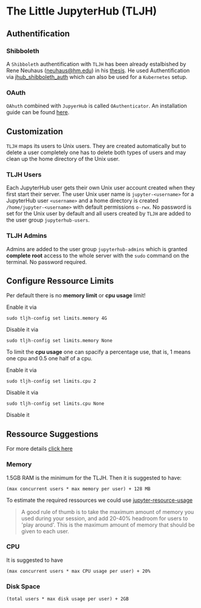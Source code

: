 # The Little JupyterHub (TLJH)

## Authentification 

### Shibboleth

A ``Shibboleth`` authentification with ``TLJH`` has been already estalbished by Rene Neuhaus (neuhaus@hm.edu) in his [thesis](./../../bachelorarbeit_neuhaus/Bachelorarbeit%20Rene%20Neuhaus.pdf).
He used Authentification via [jhub_shibboleth_auth](https://github.com/gesiscss/jhub_shibboleth_auth) which can also be used for a ``Kubernetes`` setup.

### OAuth

``OAhuth`` combined with ``JupyerHub`` is called ``OAuthenticator``.
An installation guide can be found [here](https://github.com/jupyterhub/oauthenticator).

## Customization

``TLJH`` maps its users to Unix users.
They are created automatically but to delete a user completely one has to delete both types of users and may clean up the home directory of the Unix user.

### TLJH Users

Each JupyterHub user gets their own Unix user account created when they first start their server.
The user Unix user name is ``jupyter-<username>`` for a JupyterHub user ``<username>`` and a home directory is created ``/home/jupyter-<username>`` with default permissions ``o-rwx``. 
No password is set for the Unix user by default and all users created by ``TLJH`` are added to the user group ``jupyterhub-users``.

### TLJH Admins

Admins are added to the user group ``jupyterhub-admins`` which is granted **complete root** access to the whole server with the ``sudo`` command on the terminal.
No password required.

## Configure Ressource Limits

Per default there is no **memory limit** or **cpu usage** limit!

Enable it via
````
sudo tljh-config set limits.memory 4G
````

Disable it via
````
sudo tljh-config set limits.memory None
````

To limit the **cpu usage** one can spacify a percentage use, that is, 1 means one cpu and 0.5 one half of a cpu.

Enable it via
````
sudo tljh-config set limits.cpu 2
````

Disable it via
````
sudo tljh-config set limits.cpu None
````

Disable it 

## Ressource Suggestions

For more details [click here](https://tljh.jupyter.org/en/latest/howto/admin/resource-estimation.html)

### Memory

1.5GB RAM is the minimum for the TLJH. Then it is suggested to have: 

``(max concurrent users * max memory per user) + 128 MB``

To estimate the required ressources we could use [jupyter-resource-usage](https://github.com/jupyter-server/jupyter-resource-usage)

>A good rule of thumb is to take the maximum amount of memory you used during your session, and add 20-40% headroom for users to 'play around'. This is the maximum amount of memory that should be given to each user.

### CPU

It is suggested to have 

``(max concurrent users * max CPU usage per user) + 20%``

### Disk Space

``(total users * max disk usage per user) + 2GB``
